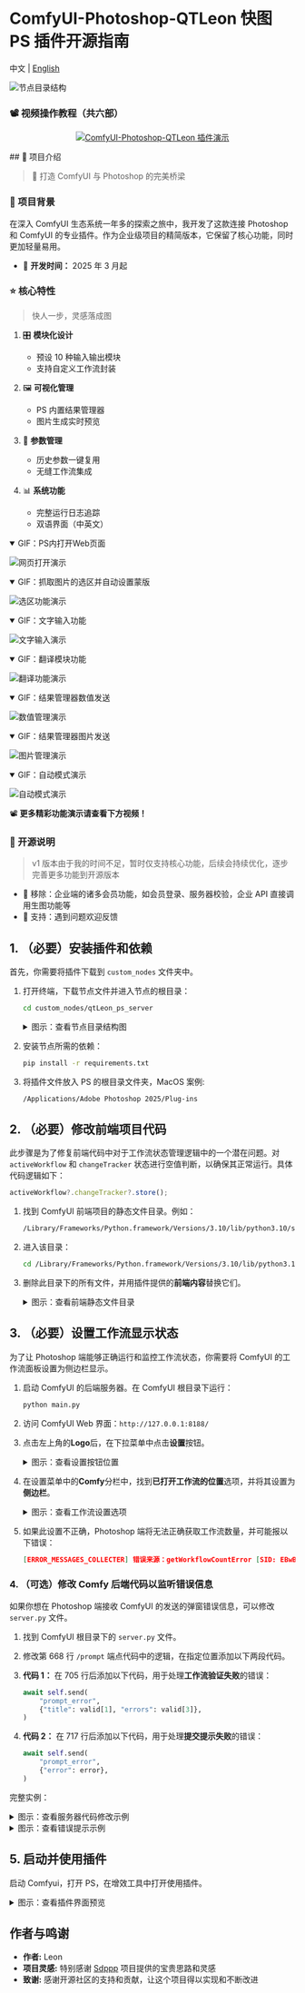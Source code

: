 # ComfyUI-Photoshop-QTLeon 快图 PS 插件开源指南

中文 | [English](README_EN.md)

![节点目录结构](images/top.jpg)

### 📽️ 视频操作教程（共六部）

<div align="center">

[![ComfyUI-Photoshop-QTLeon 插件演示](https://img.youtube.com/vi/4CUP8-5TapY/maxresdefault.jpg)](https://youtu.be/4CUP8-5TapY)

</div>
## 🌟 项目介绍

> 🎨 打造 ComfyUI 与 Photoshop 的完美桥梁

### 📝 项目背景

在深入 ComfyUI 生态系统一年多的探索之旅中，我开发了这款连接 Photoshop 和 ComfyUI 的专业插件。作为企业级项目的精简版本，它保留了核心功能，同时更加轻量易用。

- 🚀 **开发时间：** 2025 年 3 月起

### ⭐ 核心特性

> 快人一步，灵感落成图

1. 🎛️ **模块化设计**

   - 预设 10 种输入输出模块
   - 支持自定义工作流封装

2. 🖼️ **可视化管理**
   - PS 内置结果管理器
   - 图片生成实时预览
3. 🔄 **参数管理**
   - 历史参数一键复用
   - 无缝工作流集成
4. 📊 **系统功能**
   - 完整运行日志追踪
   - 双语界面（中英文）

<details open>
<summary>GIF：PS内打开Web页面</summary>

![网页打开演示](images/open_web.gif)

</details>

<details open>
<summary>GIF：抓取图片的选区并自动设置蒙版</summary>

![选区功能演示](images/selection_get.gif)

</details>

<details open>
<summary>GIF：文字输入功能</summary>

![文字输入演示](images/text_input.gif)

</details>

<details open>
<summary>GIF：翻译模块功能</summary>

![翻译功能演示](images/t2.gif)

</details>

<details open>
<summary>GIF：结果管理器数值发送</summary>

![数值管理演示](images/valueSend.gif)

</details>

<details open>
<summary>GIF：结果管理器图片发送</summary>

![图片管理演示](images/imageSend.gif)

</details>

<details open>
<summary>GIF：自动模式演示</summary>

![自动模式演示](images/auto.gif)

</details>

📽️ **更多精彩功能演示请查看下方视频！**

### 🔔 开源说明

> v1 版本由于我的时间不足，暂时仅支持核心功能，后续会持续优化，逐步完善更多功能到开源版本

- 🚫 移除：企业端的诸多会员功能，如会员登录、服务器校验，企业 API 直接调用生图功能等
- 💬 支持：遇到问题欢迎反馈

## 1. （必要）安装插件和依赖

首先，你需要将插件下载到 `custom_nodes` 文件夹中。

1. 打开终端，下载节点文件并进入节点的根目录：

   ```bash
   cd custom_nodes/qtLeon_ps_server
   ```

   <details>
   <summary>图示：查看节点目录结构图</summary>

   ![节点目录结构](images/nodes.png)
   </details>

2. 安装节点所需的依赖：

   ```bash
   pip install -r requirements.txt
   ```

3. 将插件文件放入 PS 的根目录文件夹，MacOS 案例:
   ```bash
   /Applications/Adobe Photoshop 2025/Plug-ins
   ```

## 2. （必要）修改前端项目代码

此步骤是为了修复前端代码中对于工作流状态管理逻辑中的一个潜在问题。对 `activeWorkflow` 和 `changeTracker` 状态进行空值判断，以确保其正常运行。具体代码逻辑如下：

```javascript
activeWorkflow?.changeTracker?.store();
```

1. 找到 ComfyUI 前端项目的静态文件目录。例如：

   ```bash
   /Library/Frameworks/Python.framework/Versions/3.10/lib/python3.10/site-packages/comfyui_frontend_package/static
   ```

2. 进入该目录：

   ```bash
   cd /Library/Frameworks/Python.framework/Versions/3.10/lib/python3.10/site-packages/comfyui_frontend_package/static
   ```

3. 删除此目录下的所有文件，并用插件提供的**前端内容**替换它们。

   <details>
   <summary>图示：查看前端静态文件目录</summary>

   ![前端静态文件目录](images/f_static.png)
   </details>

## 3. （必要）设置工作流显示状态

为了让 Photoshop 端能够正确运行和监控工作流状态，你需要将 ComfyUI 的工作流面板设置为侧边栏显示。

1. 启动 ComfyUI 的后端服务器。在 ComfyUI 根目录下运行：

   ```bash
   python main.py
   ```

2. 访问 ComfyUI Web 界面：`http://127.0.0.1:8188/`

3. 点击左上角的**Logo**后，在下拉菜单中点击**设置**按钮。

   <details>
   <summary>图示：查看设置按钮位置</summary>

   ![设置按钮位置](images/settings.png)
   </details>

4. 在设置菜单中的**Comfy**分栏中，找到**已打开工作流的位置**选项，并将其设置为**侧边栏**。

   <details>
   <summary>图示：查看工作流设置选项</summary>

   ![工作流设置选项](images/settings2.png)
   </details>

5. 如果此设置不正确，Photoshop 端将无法正确获取工作流数量，并可能报以下错误：
   ```json
   [ERROR_MESSAGES_COLLECTER] 错误来源：getWorkflowCountError [SID: EBwBoYDRg7v1_wiKAAAH] - Details: {"data": {"type": "getWorkflowCountError", "message": "获取工作流数量失败TypeError: null is not an object (evaluating '_0x4e817f['textContent']')"}}
   ```

### 4\. （可选）修改 Comfy 后端代码以监听错误信息

如果你想在 Photoshop 端接收 ComfyUI 的发送的弹窗错误信息，可以修改 `server.py` 文件。

1.  找到 ComfyUI 根目录下的 `server.py` 文件。

2.  修改第 668 行 `/prompt` 端点代码中的逻辑，在指定位置添加以下两段代码。

3.  **代码 1：** 在 705 行后添加以下代码，用于处理**工作流验证失败**的错误：

    ```python
    await self.send(
        "prompt_error",
        {"title": valid[1], "errors": valid[3]},
    )
    ```

4.  **代码 2：** 在 717 行后添加以下代码，用于处理**提交提示失败**的错误：

    ```python
    await self.send(
        "prompt_error",
        {"error": error},
    )
    ```

完整实例：

<details>
<summary>图示：查看服务器代码修改示例</summary>

![服务器代码修改](images/ServerCodeChaned.png)

</details>

<details>
<summary>图示：查看错误提示示例</summary>

![错误提示](images/error.jpg)

</details>

## 5. 启动并使用插件

启动 Comfyui，打开 PS，在增效工具中打开使用插件。

<details>
<summary>图示：查看插件界面预览</summary>

![插件主界面](images/home.jpg)

</details>

## 作者与鸣谢

- **作者:** Leon
- **项目灵感:** 特别感谢 [Sdppp](https://github.com/zombieyang/sd-ppp) 项目提供的宝贵思路和灵感
- **致谢:** 感谢开源社区的支持和贡献，让这个项目得以实现和不断改进
